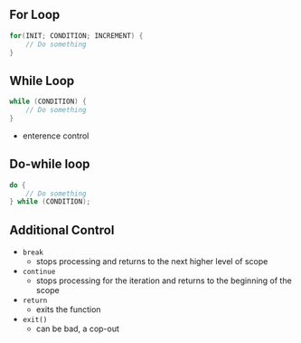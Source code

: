 ## For Loop

```c++
for(INIT; CONDITION; INCREMENT) {
    // Do something
}
```

## While Loop

```c++ 
while (CONDITION) {
    // Do something
}
```

- enterence control

## Do-while loop

```c++
do {
    // Do something
} while (CONDITION);
```

## Additional Control

- `break`
  - stops processing and returns to the next higher level of scope
- `continue`
  - stops processing for the iteration and returns to the beginning of the scope
- `return`
  - exits the function
- `exit()`
  - can be bad, a cop-out